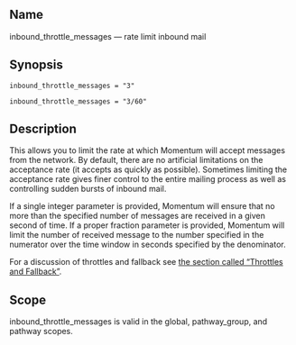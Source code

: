 <a name="conf.ref.inbound_throttle_messages"></a>
## Name

inbound_throttle_messages — rate limit inbound mail

## Synopsis

`inbound_throttle_messages = "3"`

`inbound_throttle_messages = "3/60"`

<a name="idp24999600"></a>
## Description

This allows you to limit the rate at which Momentum will accept messages from the network. By default, there are no artificial limitations on the acceptance rate (it accepts as quickly as possible). Sometimes limiting the acceptance rate gives finer control to the entire mailing process as well as controlling sudden bursts of inbound mail.

If a single integer parameter is provided, Momentum will ensure that no more than the specified number of messages are received in a given second of time. If a proper fraction parameter is provided, Momentum will limit the number of received message to the number specified in the numerator over the time window in seconds specified by the denominator.

For a discussion of throttles and fallback see [the section called “Throttles and Fallback”](conf.ref.outbound_throttle_messages#conf.ref.outbound_throttle_messages.fallback "Throttles and Fallback").

<a name="idp25003680"></a>
## Scope

inbound_throttle_messages is valid in the global, pathway_group, and pathway scopes.

